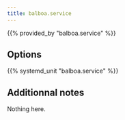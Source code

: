 ```yaml
---
title: balboa.service
---
```


{{% provided_by "balboa.service" %}}

## Options

{{% systemd_unit "balboa.service" %}}

## Additionnal notes

Nothing here.